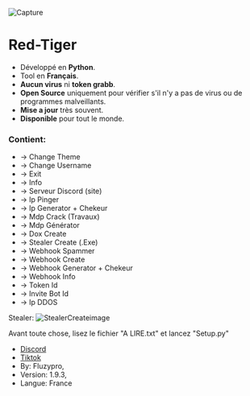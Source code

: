 ![Capture](https://github.com/fluzzzy/RedTiger-Fluzypro/assets/147531758/dfeaf33f-fd20-4cc1-b41e-420df64d3106)
# **Red-Tiger**
- Développé en **Python**.
- Tool en **Français**.
- **Aucun virus** ni **token grabb**.
- **Open Source** uniquement pour vérifier s'il n'y a pas de virus ou de programmes malveillants.
- **Mise a jour** très souvent.
- **Disponible** pour tout le monde.

### Contient:


- -> Change Theme
- -> Change Username
- -> Exit
- -> Info
- -> Serveur Discord (site)
- -> Ip Pinger
- -> Ip Generator + Chekeur
- -> Mdp Crack (Travaux)
- -> Mdp Générator
- -> Dox Create
- -> Stealer Create (.Exe)
- -> Webhook Spammer
- -> Webhook Create
- -> Webhook Generator + Chekeur
- -> Webhook Info
- -> Token Id
- -> Invite Bot Id
- -> Ip DDOS

Stealer:
![StealerCreateimage](https://github.com/fluzzzy/RedTiger-Fluzypro/assets/147531758/174c3af3-3171-467e-812b-1545c9749dcc)
      
Avant toute chose, lisez le fichier "A LIRE.txt" et lancez "Setup.py"

- [Discord](https://discord.gg/VF4vqzpDsY)
- [Tiktok](https://www.tiktok.com/@fluzypro)
- By: Fluzypro,
- Version: 1.9.3,
- Langue: France
